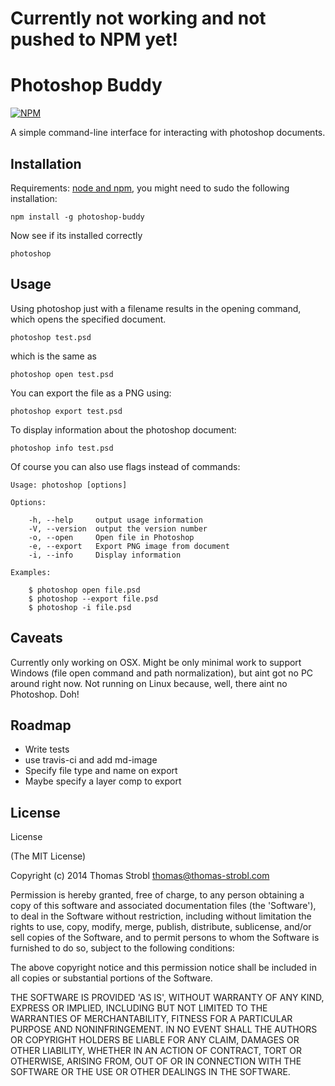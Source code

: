 # Currently not working and not pushed to NPM yet!

# Photoshop Buddy

[![NPM](https://nodei.co/npm/photoshop-buddy.png?downloads=true)](https://nodei.co/npm/photoshop-buddy/)

A simple command-line interface for interacting with photoshop documents.

## Installation

Requirements: [node and npm](http://nodejs.org/), you might need to sudo the following installation:

    npm install -g photoshop-buddy

Now see if its installed correctly

    photoshop

## Usage

Using photoshop just with a filename results in the opening command, which opens the specified document.

    photoshop test.psd

which is the same as

    photoshop open test.psd

You can export the file as a PNG using:

    photoshop export test.psd

To display information about the photoshop document:

    photoshop info test.psd

Of course you can also use flags instead of commands:

    Usage: photoshop [options]

    Options:

        -h, --help     output usage information
        -V, --version  output the version number
        -o, --open     Open file in Photoshop
        -e, --export   Export PNG image from document
        -i, --info     Display information

    Examples:

        $ photoshop open file.psd
        $ photoshop --export file.psd
        $ photoshop -i file.psd

## Caveats

Currently only working on OSX. Might be only minimal work to support Windows (file open command and path normalization), but aint got no PC around right now. Not running on Linux because, well, there aint no Photoshop. Doh!

## Roadmap

- Write tests
- use travis-ci and add md-image
- Specify file type and name on export
- Maybe specify a layer comp to export

## License

License

(The MIT License)

Copyright (c) 2014 Thomas Strobl <thomas@thomas-strobl.com>

Permission is hereby granted, free of charge, to any person obtaining a copy of this software and associated documentation files (the 'Software'), to deal in the Software without restriction, including without limitation the rights to use, copy, modify, merge, publish, distribute, sublicense, and/or sell copies of the Software, and to permit persons to whom the Software is furnished to do so, subject to the following conditions:

The above copyright notice and this permission notice shall be included in all copies or substantial portions of the Software.

THE SOFTWARE IS PROVIDED 'AS IS', WITHOUT WARRANTY OF ANY KIND, EXPRESS OR IMPLIED, INCLUDING BUT NOT LIMITED TO THE WARRANTIES OF MERCHANTABILITY, FITNESS FOR A PARTICULAR PURPOSE AND NONINFRINGEMENT. IN NO EVENT SHALL THE AUTHORS OR COPYRIGHT HOLDERS BE LIABLE FOR ANY CLAIM, DAMAGES OR OTHER LIABILITY, WHETHER IN AN ACTION OF CONTRACT, TORT OR OTHERWISE, ARISING FROM, OUT OF OR IN CONNECTION WITH THE SOFTWARE OR THE USE OR OTHER DEALINGS IN THE SOFTWARE.
